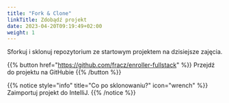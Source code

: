 ```yaml
---
title: "Fork & Clone"
linkTitle: Zdobądź projekt
date: 2023-04-20T09:19:49+02:00
weight: 1
---
```


Sforkuj i sklonuj repozytorium ze startowym projektem na dzisiejsze zajęcia.

{{% button href="https://github.com/fracz/enroller-fullstack" %}} Przejdź do projektu na GitHubie {{% /button %}}

{{% notice style="info" title="Co po sklonowaniu?" icon="wrench" %}}
Zaimportuj projekt do IntelliJ.
{{% /notice %}}
